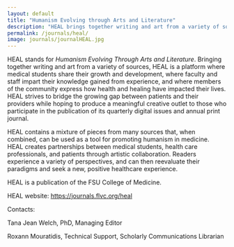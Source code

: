 ```yaml
---
layout: default
title: "Humanism Evolving through Arts and Literature"
description: "HEAL brings together writing and art from a variety of sources, providing a platform for medical students to share their growth and development."
permalink: /journals/heal/
image: journals/journalHEAL.jpg
---
```


HEAL stands for *Humanism Evolving Through Arts and Literature*. Bringing together writing and art from a variety of sources, HEAL is a platform where medical students share their growth and development, where faculty and staff impart their knowledge gained from experience, and where members of the community express how health and healing have impacted their lives. HEAL strives to bridge the growing gap between patients and their providers while hoping to produce a meaningful creative outlet to those who participate in the publication of its quarterly digital issues and annual print journal. 

HEAL contains a mixture of pieces from many sources that, when combined, can be used as a tool for promoting humanism in medicine. HEAL creates partnerships between medical students, health care professionals, and patients through artistic collaboration. Readers experience a variety of perspectives, and can then reevaluate their paradigms and seek a new, positive healthcare experience.

HEAL is a publication of the FSU College of Medicine. 

HEAL website: <a href="https://journals.flvc.org/heal" target="_blank">https://journals.flvc.org/heal</a>


Contacts: 

Tana Jean Welch, PhD, Managing Editor 

Roxann Mouratidis, Technical Support, Scholarly Communications Librarian
